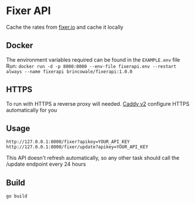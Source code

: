 # Fixer API
Cache the rates from [fixer.io](https://fixer.io/) and cache it locally

## Docker
The environment variables required can be found in the `EXAMPLE.env` file  
Run: `docker run -d -p 8000:8000 --env-file fixerapi.env --restart always --name fixerapi brincowale/fixerapi:1.0.0`

## HTTPS
To run with HTTPS a reverse proxy will needed. [Caddy v2](https://caddyserver.com/) configure HTTPS automatically for you

## Usage
`http://127.0.0.1:8000/fixer?apikey=YOUR_API_KEY`  
`http://127.0.0.1:8000/fixer/update?apikey=YOUR_API_KEY`

This API doesn't refresh automatically, so any other task should call the /update endpoint every 24 hours

## Build
`go build`
